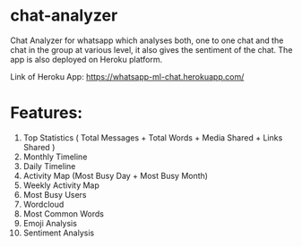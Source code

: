 # chat-analyzer
Chat Analyzer for whatsapp which analyses both, one to one chat and the chat in the group at various level, it also gives the sentiment of the chat. The app is also deployed on Heroku platform.

Link of Heroku App: https://whatsapp-ml-chat.herokuapp.com/

# Features:
1) Top Statistics ( Total Messages + Total Words + Media Shared + Links Shared )
2) Monthly Timeline
3) Daily Timeline
4) Activity Map (Most Busy Day + Most Busy Month)
5) Weekly Activity Map
6) Most Busy Users
7) Wordcloud
8) Most Common Words
9) Emoji Analysis
10) Sentiment Analysis
